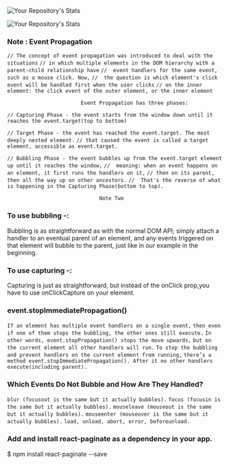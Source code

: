 ![Your Repository's Stats](https://github-readme-stats.vercel.app/api?username=Chandan9898Kumar&how_icons=true)


![Your Repository's Stats](https://github-readme-stats.vercel.app/api/top-langs/?username=Chandan9898Kumar&theme=blue-green)



###  Note :                          Event  Propagation

`// The concept of event propagation was introduced to deal with the situations`
`// in which multiple elements in the DOM hierarchy with a parent-child relationship have`
`//  event handlers for the same event, such as a mouse click. Now,`
`//  the question is which element's click event will be handled first when the user clicks`
`// on the inner element: the click event of the outer element, or the inner element`

`                        Event Propagation has three phases:`

`// Capturing Phase - the event starts from the window down until it reaches the event.target(top to bottom)`

`// Target Phase - the event has reached the event.target. The most deeply nested element.`
`// that caused the event is called a target element, accessible as event.target.`

`// Bubbling Phase - the event bubbles up from the event.target element up until it reaches the window,`
`//  meaning: when an event happens on an element, it first runs the handlers on it,`
`// then on its parent, then all the way up on other ancestors.`
`//  That's the reverse of what is happening in the Capturing Phase(bottom to top).`


`                              Note Two`

 ###                       To use bubbling -:
Bubbling is as straightforward as with the normal DOM API;
simply attach a handler to an eventual parent of an element,
and any events triggered on that element will bubble to the parent,
just like in our example in the beginning.

###                       To use capturing -:
Capturing is just as straightforward, but instead of the onClick prop,you have to use onClickCapture on your element.


###                       event.stopImmediatePropagation()

`If an element has multiple event handlers on a single event,`
`then even if one of them stops the bubbling, the other ones still execute.`
`In other words, event.stopPropagation() stops the move upwards,`
`but on the current element all other handlers will run.`
`To stop the bubbling and prevent handlers on the current element from running,`
`there’s a method event.stopImmediatePropagation(). After it no other handlers execute(including parent).`


 ###        Which Events Do Not Bubble and How Are They Handled?

`blur (focusout is the same but it actually bubbles).`
`focus (focusin is the same but it actually bubbles).`
`mouseleave (mouseout is the same but it actually bubbles).`
`mouseenter (mouseover is the same but it actually bubbles).`
`load, unload, abort, error, beforeunload.`

### Add and install react-paginate as a dependency in your app.

$ npm install react-paginate --save
